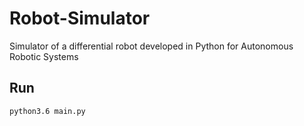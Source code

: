 # Robot-Simulator
Simulator of a differential robot developed in Python for Autonomous Robotic Systems

## Run

    python3.6 main.py
